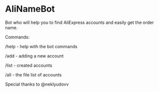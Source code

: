 # AliNameBot
Bot who will help you to find AliExpress accounts and easily get the order name.

Commands:

/help - help with the bot commands

/add - adding a new account

/list - created accounts

/all - the file list of accounts



Special thanks to @neklyudovv
